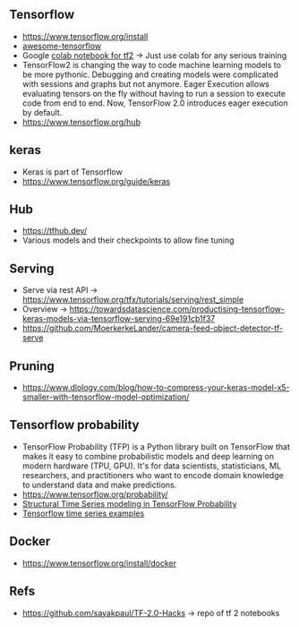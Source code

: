 ## Tensorflow
* https://www.tensorflow.org/install
* [awesome-tensorflow](https://github.com/jtoy/awesome-tensorflow)
* Google [colab notebook for tf2](https://colab.research.google.com/github/zaidalyafeai/Notebooks/blob/master/TF_2_0.ipynb) -> Just use colab for any serious training
* TensorFlow2 is changing the way to code machine learning models to be more pythonic. Debugging and creating models were complicated with sessions and graphs but not anymore. Eager Execution allows evaluating tensors on the fly without having to run a session to execute code from end to end. Now, TensorFlow 2.0 introduces eager execution by default.
* https://www.tensorflow.org/hub

## keras
* Keras is part of Tensorflow
* https://www.tensorflow.org/guide/keras

## Hub
* https://tfhub.dev/
* Various models and their checkpoints to allow fine tuning

## Serving
* Serve via rest API -> https://www.tensorflow.org/tfx/tutorials/serving/rest_simple
* Overview -> https://towardsdatascience.com/productising-tensorflow-keras-models-via-tensorflow-serving-69e191cb1f37
* https://github.com/MoerkerkeLander/camera-feed-object-detector-tf-serve

## Pruning
* https://www.dlology.com/blog/how-to-compress-your-keras-model-x5-smaller-with-tensorflow-model-optimization/

## Tensorflow probability
* TensorFlow Probability (TFP) is a Python library built on TensorFlow that makes it easy to combine probabilistic models and deep learning on modern hardware (TPU, GPU). It's for data scientists, statisticians, ML researchers, and practitioners who want to encode domain knowledge to understand data and make predictions.
* https://www.tensorflow.org/probability/
* [Structural Time Series modeling in TensorFlow Probability](https://medium.com/tensorflow/structural-time-series-modeling-in-tensorflow-probability-344edac24083)
* [Tensorflow time series examples](https://github.com/tgjeon/TensorFlow-Tutorials-for-Time-Series)

## Docker
* https://www.tensorflow.org/install/docker

## Refs
* https://github.com/sayakpaul/TF-2.0-Hacks -> repo of tf 2 notebooks